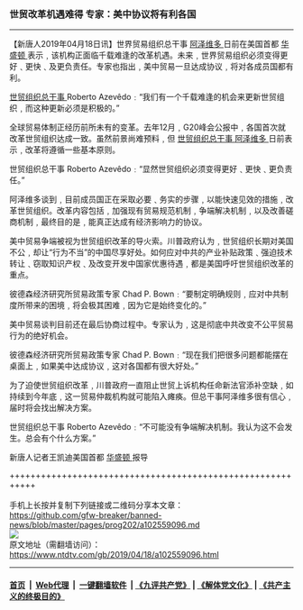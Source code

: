 ### 世贸改革机遇难得 专家：美中协议将有利各国
------------------------

<div class="post_content" itemprop="articleBody">
 <p>
  【新唐人2019年04月18日讯】世界贸易组织总干事
  <a href="https://www.ntdtv.com/gb/阿泽维多.htm">
   阿泽维多
  </a>
  日前在美国首都
  <a href="https://www.ntdtv.com/gb/华盛顿.htm">
   华盛顿
  </a>
  表示﹐该机构正面临千载难逢的改革机遇。未来﹐世界贸易组织必须变得更好﹑更快﹑及更负责任。专家也指出﹐美中贸易一旦达成协议﹐将对各成员国都有利。
 </p>
 <p>
  <a href="https://www.ntdtv.com/gb/世贸组织总干事.htm">
   世贸组织总干事
  </a>
  Roberto Azevêdo﹕“我们有一个千载难逢的机会来更新世贸组织﹐而这种更新必须是积极的。”
 </p>
 <p>
  全球贸易体制正经历前所未有的变革。去年12月﹐G20峰会公报中﹐各国首次就改革世贸组织达成一致。虽然前景尚难预料﹐但
  <a href="https://www.ntdtv.com/gb/世贸组织总干事.htm">
   世贸组织总干事
  </a>
  <a href="https://www.ntdtv.com/gb/阿泽维多.htm">
   阿泽维多
  </a>
  日前表示﹐改革将遵循一些基本原则。
 </p>
 <p>
  世贸组织总干事 Roberto Azevêdo﹕“显然世贸组织必须变得更好﹑更快﹑更负责任。”
 </p>
 <p>
  阿泽维多谈到﹐目前成员国正在采取必要﹑务实的步骤﹐以能快速见效的措施﹐改革世贸组织。改革内容包括﹐加强现有贸易规范机制﹐争端解决机制﹐以及改善磋商机制﹐最终目的是﹐能真正达成有经济影响力的协议。
 </p>
 <p>
  美中贸易争端被视为世贸组织改革的导火索。川普政府认为﹐世贸组织长期对美国不公﹐却让“行为不当”的中国尽享好处。如何应对中共的产业补贴政策﹑强迫技术转让﹑窃取知识产权﹑及改变开发中国家优惠待遇﹐都是美国呼吁世贸组织改革的重点。
 </p>
 <p>
  彼德森经济研究所贸易政策专家 Chad P. Bown﹕“要制定明确规则﹐应对中共制度所带来的困境﹐将会极其困难﹐因为它是始终变化的。”
 </p>
 <p>
  美中贸易谈判目前还在最后协商过程中。专家认为﹐这是彻底中共改变不公平贸易行为的绝好机会。
 </p>
 <p>
  彼德森经济研究所贸易政策专家 Chad P. Bown﹕“现在我们把很多问题都能摆在桌面上﹐如果美中达成协议﹐这对各国都有很大好处。”
 </p>
 <p>
  为了迫使世贸组织改革﹐川普政府一直阻止世贸上诉机构任命新法官添补空缺﹐如持续到今年底﹐这一贸易仲裁机构就可能陷入瘫痪。但总干事阿泽维多很有信心﹐届时将会找出解决方案。
 </p>
 <p>
  世贸组织总干事 Roberto Azevêdo﹕“不可能没有争端解决机制。我认为这不会发生。总会有个什么方案。”
 </p>
 <p>
  新唐人记者王凯迪美国首都
  <a href="https://www.ntdtv.com/gb/华盛顿.htm">
   华盛顿
  </a>
  报导
 </p>
 <div class="single_ad">
 </div>
</div>

+++++++++++++++++++++++++++++++++++++++++++++++++++++++++++<br/><br/>
手机上长按并复制下列链接或二维码分享本文章：<br/>
https://github.com/gfw-breaker/banned-news/blob/master/pages/prog202/a102559096.md <br/>
<a href='https://github.com/gfw-breaker/banned-news/blob/master/pages/prog202/a102559096.md'><img src='https://github.com/gfw-breaker/banned-news/blob/master/pages/prog202/a102559096.md.png'/></a> <br/>
原文地址（需翻墙访问）：https://www.ntdtv.com/gb/2019/04/18/a102559096.html


------------------------
#### [首页](https://github.com/gfw-breaker/banned-news/blob/master/README.md) &nbsp;|&nbsp; [Web代理](https://github.com/labour-camp/helloworld) &nbsp;|&nbsp; [一键翻墙软件](https://github.com/gfw-breaker/nogfw/blob/master/README.md) &nbsp;| [《九评共产党》](https://github.com/gfw-breaker/9ping.md/blob/master/README.md#九评之一评共产党是什么) | [《解体党文化》](https://github.com/gfw-breaker/jtdwh.md/blob/master/README.md) | [《共产主义的终极目的》](https://github.com/gfw-breaker/gczydzjmd.md/blob/master/README.md)

